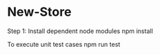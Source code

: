 # New-Store

Step 1: Install dependent node modules
npm install

To execute unit test cases
npm run test
